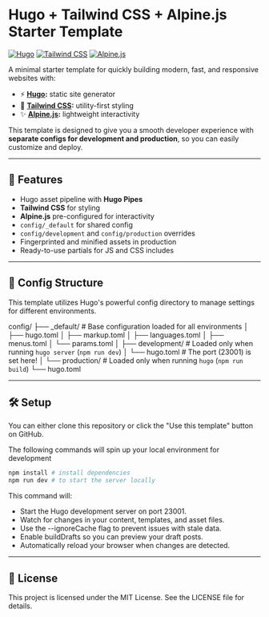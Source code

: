 # Hugo + Tailwind CSS + Alpine.js Starter Template

[![Hugo](https://img.shields.io/badge/Hugo-%5E0.150-blueviolet?logo=hugo)](https://gohugo.io/)
[![Tailwind CSS](https://img.shields.io/badge/TailwindCSS-%5E4.0-38B2AC?logo=tailwind-css)](https://tailwindcss.com/)
[![Alpine.js](https://img.shields.io/badge/Alpine.js-%5E3.15-77C1D2?logo=javascript)](https://alpinejs.dev/)

A minimal starter template for quickly building modern, fast, and responsive websites with:

- ⚡ **[Hugo](https://gohugo.io/):** static site generator
- 🎨 **[Tailwind CSS](https://tailwindcss.com/):** utility-first styling
- ✨ **[Alpine.js](https://alpinejs.dev/):** lightweight interactivity

This template is designed to give you a smooth developer experience with **separate configs for development and production**, so you can easily customize and deploy.

---

## 🚀 Features

- Hugo asset pipeline with **Hugo Pipes**
- **Tailwind CSS** for styling
- **Alpine.js** pre-configured for interactivity
- `config/_default` for shared config
- `config/development` and `config/production` overrides
- Fingerprinted and minified assets in production
- Ready-to-use partials for JS and CSS includes

---

## 📂 Config Structure
This template utilizes Hugo's powerful config directory to manage settings for different environments.

config/
├── _default/         # Base configuration loaded for all environments
│   ├── hugo.toml
│   ├── markup.toml
│   ├── languages.toml
│   ├── menus.toml
│   └── params.toml
│
├── development/      # Loaded only when running `hugo server` (`npm run dev`)
│   └── hugo.toml     # The port (23001) is set here!
│
└── production/       # Loaded only when running `hugo` (`npm run build`)
    └── hugo.toml

---

## 🛠️ Setup
You can either clone this repository or click the "Use this template" button on GitHub.

The following commands will spin up your local environment for development

```bash
npm install # install dependencies
npm run dev # to start the server locally
```

This command will:

- Start the Hugo development server on port 23001.
- Watch for changes in your content, templates, and asset files.
- Use the --ignoreCache flag to prevent issues with stale data.
- Enable buildDrafts so you can preview your draft posts.
- Automatically reload your browser when changes are detected.

---

## 📜 License
This project is licensed under the MIT License. See the LICENSE file for details.
